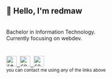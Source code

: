 ## 👋 Hello, I'm redmaw

<br />
Bachelor in Information Technology.
<br />
Currently focusing on webdev.

<h1></h1>

<!-- Contact -->
<kbd>
  <a href="mailto:janandreashorgenr@gmail.com">
    <img
        src="https://img.shields.io/badge/Gmail-D14836?style=flat&logo=gmail&logoColor=white"
        alt="send me an email"
        height="28"
      />
  </a>
</kbd>
<kbd>
  <a href="https://www.linkedin.com/in/janandreasrusnak/">
    <img
        src="https://img.shields.io/badge/LinkedIn-%230077B5.svg?style=flat&logo=linkedin&logoColor=white"
        alt="contact me on linkedin"
        height="28"
      />
  </a>
</kbd>
<!-- <kbd>
  <a href="https://twitter.com/redmawzx">
    <img
        src="https://img.shields.io/badge/Twitter-%23000000.svg?style=flat&logo=X&logoColor=white"
        alt="contact me on twitter"
        height="28"
      />
  </a>
</kbd> -->
<kbd>
  <a href="https://discord.com/users/189753449670246401">
    <img
        src="https://img.shields.io/badge/Discord-%235865F2.svg?style=flat&logo=discord&logoColor=white"
        alt="contact me on discord"
        height="28"
      />
  </a>
</kbd>
<br />
<sub>you can contact me using any of the links above</sub>

<!-- Do people visit my profile? -->
[linkedin]: https://www.linkedin.com/in/janandreasrusnak/
[gmail]: mailto:janandreashorgenr@gmail.com
[twitter]: https://twitter.com/redmawzx
[discord]: https://discord.com/users/189753449670246401

